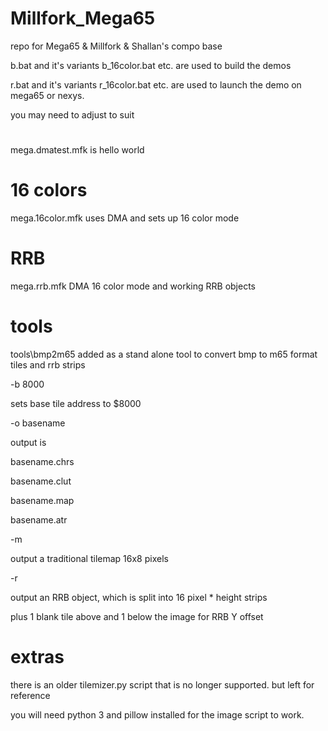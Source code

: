 # Millfork_Mega65
repo for Mega65 &amp; Millfork &amp; Shallan's compo base


b.bat and it's variants b_16color.bat etc. are used to build the demos

r.bat and it's variants r_16color.bat etc. are used to launch the demo on mega65 or nexys.

you may need to adjust to suit

#

mega.dmatest.mfk is hello world 

# 16 colors


mega.16color.mfk uses DMA and sets up 16 color mode 

# RRB 

mega.rrb.mfk DMA 16 color mode and working RRB objects


# tools

tools\bmp2m65 added as a stand alone tool to convert bmp to m65 format tiles and rrb strips

-b 8000 

sets base tile address to $8000 


-o basename 

output is 

basename.chrs 

basename.clut 

basename.map 

basename.atr


-m 

output a traditional tilemap 16x8 pixels 

-r 

output an RRB object, which is split into 16 pixel * height strips


plus 1 blank tile above and 1 below the image for RRB Y offset 

# extras

there is an older tilemizer.py script that is no longer supported. but left for reference

you will need python 3 and pillow installed for the image script to work. 









